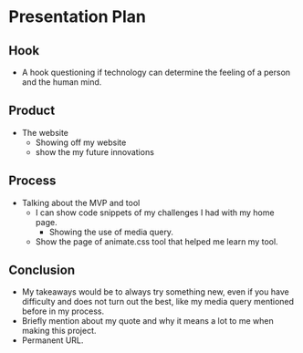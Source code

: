 # Presentation Plan

## Hook
* A hook questioning if technology can determine the feeling of a person and the human mind.

## Product
* The website
   *  Showing off my website
   *  show the my future innovations
## Process
* Talking about the MVP and tool
  *  I can show code snippets of my challenges I had with my home page.
       *   Showing the use of media query.
  *  Show the page of animate.css tool that helped me learn my tool.

## Conclusion
* My takeaways would be to always try something new, even if you have difficulty and does not turn out the best, like my media query mentioned before in my process.
* Briefly mention about my quote and why it means a lot to me when making this project.
* Permanent URL.

<!-- EXAMPLE

## Hook
* Verbal riddle of GGD

## Product
* GIF/Demo of example/non-example

## Process
* Flowchart of plan
  * MVP: noun -> door -> yes/no
  * Beyond MVP: noun -> word relation API -> noun API -> yes/no, with counterexample
* Code snippets of:
  * MVP
  * Both APIs
  * Challenge with API keys

## Conclusion
* [URL to project]
* Takeaways
  * Less = more: the heart of the riddle was one line of code; it obviously took more to make the entire thing work, but one complicated line of regular expressions was essentially the solution to the riddle
  * Expect the unexpected: it’s important to budget time for things you don’t account for; for example, I didn’t consider the fact that I would need another entire API to detect nouns
  * Determination is key: ironically enough, I had to make my API keys private. At first, it didn’t seem like it was possible, which meant I couldn’t publish my app. But after all of that hard work, I was determined to find a solution, and I found it in config variables.
* "Presentation can’t, but a speech can"


-->
